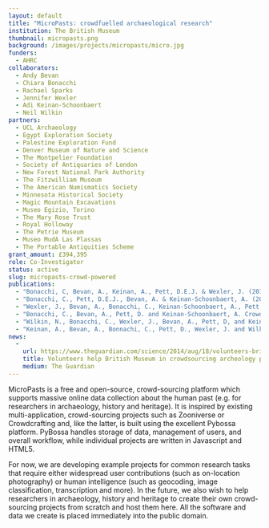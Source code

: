 ```yaml
---
layout: default
title: "MicroPasts: crowdfuelled archaeological research"
institution: The British Museum
thumbnail: micropasts.png
background: /images/projects/micropasts/micro.jpg
funders:
  - AHRC
collaborators:
  - Andy Bevan
  - Chiara Bonacchi
  - Rachael Sparks
  - Jennifer Wexler
  - Adi Keinan-Schoonbaert
  - Neil Wilkin
partners:
  - UCL Archaeology
  - Egypt Exploration Society
  - Palestine Exploration Fund
  - Denver Museum of Nature and Science
  - The Montpelier Foundation
  - Society of Antiquaries of London
  - New Forest National Park Authority
  - The Fitzwilliam Museum
  - The American Numismatics Society
  - Minnesota Historical Society
  - Magic Mountain Excavations
  - Museo Egizio, Torino
  - The Mary Rose Trust
  - Royal Holloway
  - The Petrie Museum
  - Museo MudA Las Plassas
  - The Portable Antiquities Scheme
grant_amount: £394,395
role: Co-Investigator
status: active
slug: micropasts-crowd-powered
publications:
  - "Bonacchi, C, Bevan, A., Keinan, A., Pett, D.E.J. & Wexler, J. (2019) ’Participation in heritage crowdsourcing’ in Museum Management and Curatorship Volume 34 DOI: 10.1080/09647775.2018.1559080"
  - "Bonacchi, C., Pett, D.E.J., Bevan, A. & Keinan-Schoonbaert, A. (2015) ‘Experiments in Crowd- funding Community Archaeology’ in Journal of Community Archaeology Volume 2. DOI: 10.1179/2051819615Z.00000000041"
  - "Wexler, J., Bevan, A., Bonacchi, C., Keinan-Schoonbaert, A., Pett, D. & Wilkin, N. (2015) ’Collective Re-Excavation and Lost Media from the Last Century of British Prehistoric Studies’ in Journal of Contemporary Archaeology DOI: 10.1558/jca.v2i1.27124"
  - "Bonacchi, C., Bevan, A., Pett, D. and Keinan-Schoonbaert, A. Crowd- and Community-Fuelled Archaeology. Early Results from the MicroPasts Project. Proceedings of the Conference ‘Computer Applications and Quantitative Methods in Archaeology’. 22-25 April 2014, Paris, France."
  - "Wilkin, N., Bonacchi, C., Wexler, J., Bevan, A., Pett, D, and Keinan-Schoonbaert (2014) ‘Crowd-sourced Archaeological Research. The MicroPasts Project’ in Archaeology International 17:61-68"
  - "Keinan, A., Bevan, A., Bonnachi, C., Pett, D., Wexler, J. and Wilkin, N. (2014) ‘MicroPasts. An Experiment in Crowdsourcing and Crowdfunding Archaeology’ in British Archaeology November/ December 2014"
news:
  -
    url: https://www.theguardian.com/science/2014/aug/18/volunteers-british-museum-crowdsourcing-archeology
    title: Volunteers help British Museum in crowdsourcing archeology project
    medium: The Guardian
---
```

MicroPasts is a free and open-source, crowd-sourcing platform which supports massive online data collection about the human past (e.g. for researchers in archaeology, history and heritage). It is inspired by existing multi-application, crowd-sourcing projects such as Zooniverse or Crowdcrafting and, like the latter, is built using the excellent Pybossa platform. PyBossa handles storage of data, management of users, and overall workflow, while individual projects are written in Javascript and HTML5.

For now, we are developing example projects for common research tasks that require either widespread user contributions (such as on-location photography) or human intelligence (such as geocoding, image classification, transcription and more). In the future, we also wish to help researchers in archaeology, history and heritage to create their own crowd-sourcing projects from scratch and host them here. All the software and data we create is placed immediately into the public domain.
